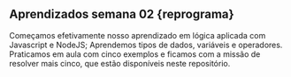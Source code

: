 ## Aprendizados semana 02 {reprograma}

Começamos efetivamente nosso aprendizado em lógica aplicada com Javascript e NodeJS;
Aprendemos tipos de dados, variáveis e operadores.
Praticamos em aula com cinco exemplos e ficamos com a missão de resolver mais cinco, 
que estão disponíveis neste repositório.
